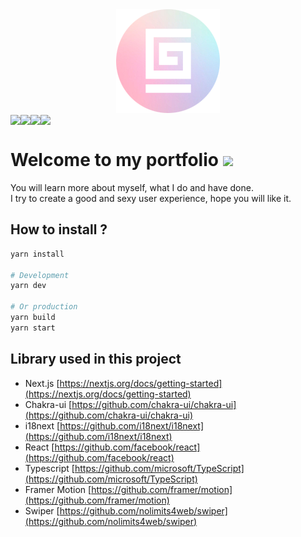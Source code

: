 <div align="center" style="width:100%;">
  <a href="https://guillaumeesnault.fr/">
    <img src="./public/assets/logo-circle.png" alt="Guillaume Esnault Logo" />
  </a>
</div>

<div style="display:flex">
  <img src="https://img.shields.io/github/stars/keery/portfolio" />
  <img src="https://img.shields.io/github/forks/keery/portfolio?color=f2c84c" />
  <img src="https://img.shields.io/badge/PRs-Welcome-orange" />
  <img src="https://img.shields.io/badge/Open%20Source-%E2%9D%A4%EF%B8%8F-brightgreen" />
</div>



# Welcome to my portfolio <img src="https://raw.githubusercontent.com/MartinHeinz/MartinHeinz/master/wave.gif" width="30px">

You will learn more about myself, what I do and have done.  
I try to create a good and sexy user experience, hope you will like it.


## How to install ?

``` zsh
yarn install

# Development
yarn dev

# Or production
yarn build
yarn start
```

## Library used in this project

- Next.js [https://nextjs.org/docs/getting-started](https://nextjs.org/docs/getting-started)
- Chakra-ui [https://github.com/chakra-ui/chakra-ui](https://github.com/chakra-ui/chakra-ui)
- i18next [https://github.com/i18next/i18next](https://github.com/i18next/i18next)
- React [https://github.com/facebook/react](https://github.com/facebook/react)
- Typescript [https://github.com/microsoft/TypeScript](https://github.com/microsoft/TypeScript)
- Framer Motion [https://github.com/framer/motion](https://github.com/framer/motion)
- Swiper [https://github.com/nolimits4web/swiper](https://github.com/nolimits4web/swiper)
